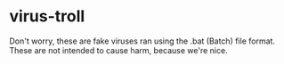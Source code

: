 # virus-troll
Don't worry, these are fake viruses ran using the .bat (Batch) file format. These are not intended to cause harm, because we're nice.
